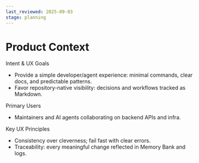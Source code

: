 ```yaml
---
last_reviewed: 2025-09-03
stage: planning
---
```


# Product Context

Intent & UX Goals
- Provide a simple developer/agent experience: minimal commands, clear docs, and predictable patterns.
- Favor repository-native visibility: decisions and workflows tracked as Markdown.

Primary Users
- Maintainers and AI agents collaborating on backend APIs and infra.

Key UX Principles
- Consistency over cleverness; fail fast with clear errors.
- Traceability: every meaningful change reflected in Memory Bank and logs.
